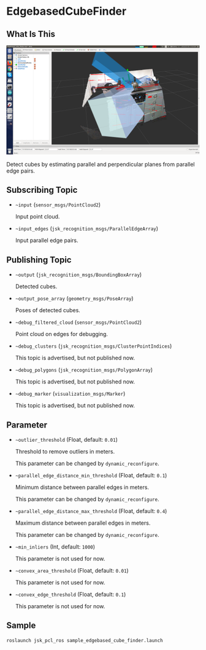 # EdgebasedCubeFinder

## What Is This
![](images/edgebased_cube_finder.png)

Detect cubes by estimating parallel and perpendicular planes from parallel edge pairs.


## Subscribing Topic

* `~input` (`sensor_msgs/PointCloud2`)

  Input point cloud.

* `~input_edges` (`jsk_recognition_msgs/ParallelEdgeArray`)

  Input parallel edge pairs.


## Publishing Topic

* `~output` (`jsk_recognition_msgs/BoundingBoxArray`)

  Detected cubes.

* `~output_pose_array` (`geometry_msgs/PoseArray`)

  Poses of detected cubes.

* `~debug_filtered_cloud` (`sensor_msgs/PointCloud2`)

  Point cloud on edges for debugging.

* `~debug_clusters` (`jsk_recognition_msgs/ClusterPointIndices`)

  This topic is advertised, but not published now.

* `~debug_polygons` (`jsk_recognition_msgs/PolygonArray`)

  This topic is advertised, but not published now.

* `~debug_marker` (`visualization_msgs/Marker`)

  This topic is advertised, but not published now.


## Parameter

* `~outlier_threshold` (Float, default: `0.01`)

  Threshold to remove outliers in meters.

  This parameter can be changed by `dynamic_reconfigure`.

* `~parallel_edge_distance_min_threshold` (Float, default: `0.1`)

  Minimum distance between parallel edges in meters.

  This parameter can be changed by `dynamic_reconfigure`.

* `~parallel_edge_distance_max_threshold` (Float, default: `0.4`)

  Maximum distance between parallel edges in meters.

  This parameter can be changed by `dynamic_reconfigure`.

* `~min_inliers` (Int, default: `1000`)

  This parameter is not used for now.

* `~convex_area_threshold` (Float, default: `0.01`)

  This parameter is not used for now.

* `~convex_edge_threshold` (Float, default: `0.1`)

  This parameter is not used for now.


## Sample

```bash
roslaunch jsk_pcl_ros sample_edgebased_cube_finder.launch
```
